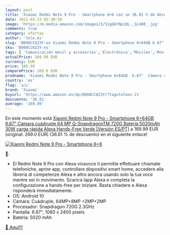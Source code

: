 ```yaml
---
layout: post
title: 'Xiaomi Redmi Note 9 Pro - Smartphone 6+6 con un 36.81 % de descuento'
date: 2021-03-23 02:30:58
image: 'https://m.media-amazon.com/images/I/51gGDrNpiDL._SL400_.jpg'
comments: true
category: ofertas
author: 'tole.es'
slug: 'B088CC6Z3Y-es Xiaomi Redmi Note 9 Pro - Smartphone 6+64GB 6.67" Cámara...'
sku: 'B088CC6Z3Y-es'
tags: [ 'Comunicación móvil y accesorios','Electrónica','Móviles','Móviles y smartphones libres','alexa','xiaomi', ]
actualPrice: 169.99 EUR
currency: EUR
price: 169.99
comparePrice: 269.0 EUR
prodname: 'Xiaomi Redmi Note 9 Pro - Smartphone 6+64GB  6.67"  Cámara cuádruple 64 MP  Q-SnapdragonTM 720G  Batería 5020mAh  30W carga rápida   Alexa Hands-Free  Verde [Versión ES/PT]'
country: 'es'
flag: '🇪🇸'
brand: 'Xiaomi'
buyurl: 'https://www.amazon.es/dp/B088CC6Z3Y/?tag=tolees-21'
descuento: '36.81'
average: '169.99'
---
```


En este momento está [Xiaomi Redmi Note 9 Pro - Smartphone 6+64GB  6.67"  Cámara cuádruple 64 MP  Q-SnapdragonTM 720G  Batería 5020mAh  30W carga rápida   Alexa Hands-Free  Verde [Versión ES/PT]](https://www.amazon.es/dp/B088CC6Z3Y/?tag=tolees-21) a 169.99 EUR (original: 269.0 EUR) (36.81 %  de descuento) en el siguiente enlace!

[![Xiaomi Redmi Note 9 Pro - Smartphone 6+6](https://m.media-amazon.com/images/I/51gGDrNpiDL._SL400_.jpg)](https://www.amazon.es/dp/B088CC6Z3Y/?tag=tolees-21)

🔎:

- El Redmi Note 9 Pro con Alexa vivavoce ti permitte effettuare chiamate telefoniche, aprire app, controllare dispositivi smart home, accedere alla libreria di competenze Alexa e altro ancora usando solo la tua voce mentre sei in movimento. Scarica lapp Alexa e completa la configurazione a hands-free per iniziare. Basta chiedere e Alexa risponderà immediatamente.
- OS: Android 10
- Cámara: Cuádruple, 64MP+8MP +2MP+2MP
- Procesador: Snapdragon 720G 2.3GHz
- Pantalla: 6.67", 1080 x 2400 pixels
- Batería: 5020 mAh

[🛒 Aquí!!!](https://www.amazon.es/dp/B088CC6Z3Y/?tag=tolees-21)

